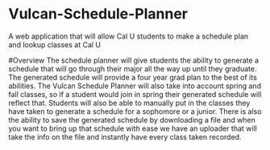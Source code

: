 # Vulcan-Schedule-Planner
A web application that will allow Cal U students to make a schedule plan and lookup classes at Cal U

#Overview
The schedule planner will give students the ability to generate a schedule that will go through their major all the way up until they graduate. The generated schedule will provide a four year grad plan to the best of its abilities. The Vulcan Schedule Planner will also take into account spring and fall classes, so if a student would join in spring their generated schedule will reflect that. Students will also be able to manually put in the classes they have taken to generate a schedule for a sophomore or a junior. There is also the ability to save the generated schedule by downloading a file and when you want to bring up that schedule with ease we have an uploader that will take the info on the file and instantly have every class taken recorded.
